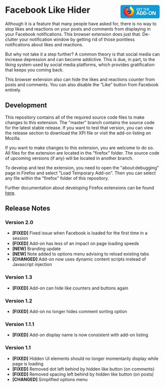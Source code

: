 # Facebook Like Hider [<img align="right" src=".github/fxaddon.png">](https://addons.mozilla.org/en-CA/firefox/addon/like-hider/)
Although it is a feature that many people have asked for, there is no way to stop likes and reactions on your posts and comments from displaying in your Facebook notifications. This browser extension does just that. De-clutter your notification window by getting rid of those pointless notifications about likes and reactions.

But why not take it a step further? A common theory is that social media can increase depression and can become addictive. This is due, in part, to the liking system used by social media platforms, which provides gratification that keeps you coming back.

This browser extension also can hide the likes and reactions counter from posts and comments. You can also disable the “Like” button from Facebook entirely.

## Development
This repository contains all of the required source code files to make changes to this extension. The "master" branch contains the source code for the latest stable release. If you want to test that version, you can view the release section to download the XPI file or visit the add-on listing on Mozilla.

If you want to make changes to this extension, you are welcome to do so. All files for the extension are located in the "firefox" folder. The source code of upcoming versions (if any) will be located in another branch.

To develop and test the extension, you need to open the "about:debugging" page in Firefox and select "Load Temporary Add-on". Then you can select any file within the "firefox" folder of this repository.

Further documentation about developing Firefox extensions can be found [here](https://developer.mozilla.org/docs/Mozilla/Add-ons/WebExtensions/Your_first_WebExtension).

## Release Notes
### Version 2.0
* **[FIXED]** Fixed issue when Facebook is loaded for the first time in a session
* **[FIXED]** Add-on has less of an impact on page loading speeds
* **[NEW]** Branding update
* **[NEW]** Note added to options menu advising to reload existing tabs
* **[CHANGED]** Add-on now uses dynamic content scripts instead of Javascript injection

### Version 1.3
* **[FIXED]** Add-on can hide like counters and buttons again

### Version 1.2
* **[FIXED]** Add-on no longer hides comment sorting option

### Version 1.1.1
* **[FIXED]** Add-on display name is now consistent with add-on listing

### Version 1.1
* **[FIXED]** Hidden UI elements should no longer momentarily display while page is loading
* **[FIXED]** Removed dot left behind by hidden like button (on comments)
* **[FIXED]** Removed spacing left behind by hidden like button (on posts)
* **[CHANGED]** Simplified options menu
